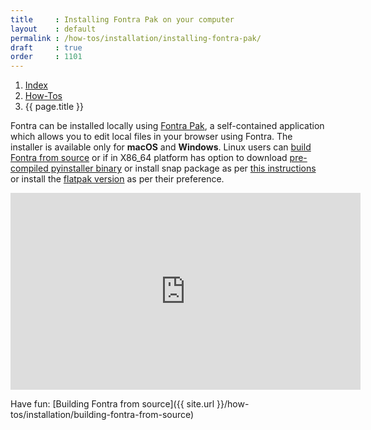 ```yaml
---
title     : Installing Fontra Pak on your computer
layout    : default
permalink : /how-tos/installation/installing-fontra-pak/
draft     : true
order     : 1101
---
```


<nav aria-label="breadcrumb">
  <ol class="breadcrumb small">
    <li class="breadcrumb-item"><a href="{{ site.url }}">Index</a></li>
    <li class="breadcrumb-item"><a href="{{ site.url }}/how-tos">How-Tos</a></li>
    <li class="breadcrumb-item active" aria-current="page">{{ page.title }}</li>
  </ol>
</nav>

Fontra can be installed locally using [Fontra Pak], a self-contained application which allows you to edit local files in your browser using Fontra. The installer is available only for **macOS** and **Windows**. Linux users can [build Fontra from source] or if in X86_64 platform has option to download [pre-compiled pyinstaller binary]( https://github.com/mitradranirban/fontra-pak-linux/releases) or install snap package as per [this instructions](https://snapcraft.io/fontrapak) or install the [flatpak version](https://github.com/mitradranirban/fontrapak-flatpak/releases) as per their preference. 

<div class="__video-responsive">
<iframe width="560" height="315" src="https://www.youtube-nocookie.com/embed/Kf0B2IN7Ig8?si=xV2GmVgYVHjmEIQ1&amp;start=95&end=374" title="YouTube video player" frameborder="0" allow="accelerometer; autoplay; clipboard-write; encrypted-media; gyroscope; picture-in-picture; web-share" referrerpolicy="strict-origin-when-cross-origin" allowfullscreen></iframe>
</div>

Have fun: [Building Fontra from source]({{ site.url }}/how-tos/installation/building-fontra-from-source)


[Fontra Pak]: http://github.com/fontra/fontra-pak
[build Fontra from source]: ../building-fontra-from-source
[GitHub]: http://github.com
[Actions]: http://github.com/fontra/fontra-pak/actions
